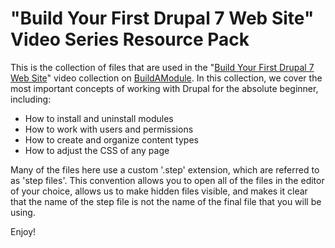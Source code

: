 "Build Your First Drupal 7 Web Site" Video Series Resource Pack
===================================================

This is the collection of files that are used in the "[Build Your First Drupal 7 Web Site](http://buildamodule.com/collection/build-your-first-drupal-7-web-site)" video collection on [BuildAModule](http://buildamodule.com). In this collection, we cover the most important concepts of working with Drupal for the absolute beginner, including:

* How to install and uninstall modules
* How to work with users and permissions
* How to create and organize content types
* How to adjust the CSS of any page

Many of the files here use a custom '.step' extension, which are referred to as 'step files'. This convention allows you to open all of the files in the editor of your choice, allows us to make hidden files visible, and makes it clear that the name of the step file is not the name of the final file that you will be using.

Enjoy!